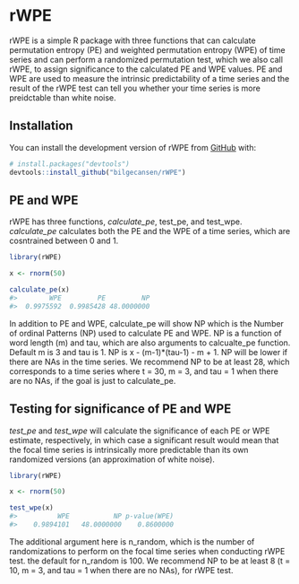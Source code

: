 
# rWPE

rWPE is a simple R package with three functions that can calculate
permutation entropy (PE) and weighted permutation entropy (WPE) of time
series and can perform a randomized permutation test, which we also call
rWPE, to assign significance to the calculated PE and WPE values. PE and
WPE are used to measure the intrinsic predictability of a time series
and the result of the rWPE test can tell you whether your time series is
more preidctable than white noise.

## Installation

You can install the development version of rWPE from
[GitHub](https://github.com/) with:

``` r
# install.packages("devtools")
devtools::install_github("bilgecansen/rWPE")
```

## PE and WPE

rWPE has three functions, *calculate_pe*, test_pe, and test_wpe.
*calculate_pe* calculates both the PE and the WPE of a time series,
which are cosntrained between 0 and 1.

``` r
library(rWPE)

x <- rnorm(50)

calculate_pe(x)
#>        WPE         PE         NP 
#>  0.9975592  0.9985428 48.0000000
```

In addition to PE and WPE, calculate_pe will show NP which is the Number
of ordinal Patterns (NP) used to calculate PE and WPE. NP is a function
of word length (m) and tau, which are also arguments to calcualte_pe
function. Default m is 3 and tau is 1. NP is x - (m-1)\*(tau-1) - m + 1.
NP will be lower if there are NAs in the time series. We recommend NP to
be at least 28, which corresponds to a time series where t = 30, m = 3,
and tau = 1 when there are no NAs, if the goal is just to calculate_pe.

## Testing for significance of PE and WPE

*test_pe* and *test_wpe* will calculate the significance of each PE or
WPE estimate, respectively, in which case a significant result would
mean that the focal time series is intrinsically more predictable than
its own randomized versions (an approximation of white noise).

``` r
library(rWPE)

x <- rnorm(50)

test_wpe(x)
#>          WPE           NP p-value(WPE) 
#>    0.9894101   48.0000000    0.8600000
```

The additional argument here is n_random, which is the number of
randomizations to perform on the focal time series when conducting rWPE
test. the default for n_random is 100. We recommend NP to be at least 8
(t = 10, m = 3, and tau = 1 when there are no NAs), for rWPE test.
